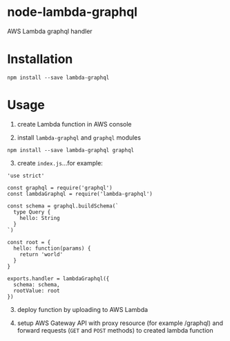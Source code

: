 # node-lambda-graphql
AWS Lambda graphql handler

# Installation

```npm install --save lambda-graphql```

# Usage

1) create Lambda function in AWS console

2) install `lambda-graphql` and `graphql` modules

```npm install --save lambda-graphql graphql```

3) create `index.js`...for example:

```
'use strict'

const graphql = require('graphql')
const lambdaGraphql = require('lambda-graphql')

const schema = graphql.buildSchema(`
  type Query {
    hello: String
  }
`)

const root = {
  hello: function(params) {
    return 'world'
  }
}

exports.handler = lambdaGraphql({
  schema: schema,
  rootValue: root
})
```

3) deploy function by uploading to AWS Lambda

4) setup AWS Gateway API with proxy resource (for example /graphql) and forward requests (`GET` and `POST` methods) to created lambda function
